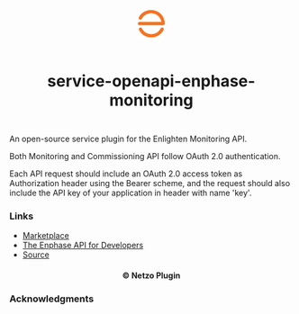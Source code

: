 <div align="center">
  <a href="https://netzo.io" target="_blank" >
    <img height="50" src="https://raw.githubusercontent.com/netzoio/netzo/main/plugins/services/service-openapi-enphase-monitoring/src/assets/icon.png" style="margin: 12px 0px" />
  </a>

  <h1 style="padding: 6px 0px 24px 0px">service-openapi-enphase-monitoring</h1>
</div>

An open-source service plugin for the Enlighten Monitoring API.

Both Monitoring and Commissioning API follow OAuth 2.0 authentication.

Each API request should include an OAuth 2.0 access token as Authorization header using the Bearer scheme, and the request should also include the API key of your application in header with name 'key'.

### Links

- [Marketplace](https://app.netzo.io/marketplace/service-openapi-enphase-monitoring)
- [The Enphase API for Developers](https://developer-v4.enphase.com/docs.html)
- [Source](https://developer-v4.enphase.com/docs.html)

<div align="center">
  <h4>© Netzo Plugin</h4>
</div>

### Acknowledgments
